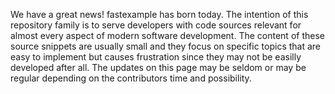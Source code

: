 We have a great news!
fastexample has born today. The intention of this repository family is to serve developers with code sources relevant for almost every aspect of modern software development. The content of these source snippets are usually small and they focus on specific topics that are easy to implement but causes frustration since they may not be easilly developed after all.
The updates on this page may be seldom or may be regular depending on the contributors time and possibility.
